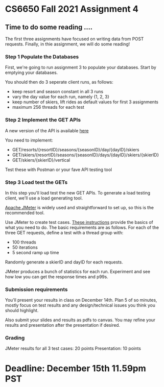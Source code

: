# CS6650 Fall 2021  Assignment 4

## Time to do some reading ....
The first three assignments have focused on writing data from POST requests. Finally, in thie assignment, we will do some reading!

### Step 1 Populate the Databases
First, we're going to run assignment 3 to populate your databases. Start by emptying your databases.

You should then do 3 seperate client runs, as follows:
* keep resort and season constant in all 3 runs
* vary the day value for each run, namely {1, 2, 3}
* keep number of skiers, lift rides as default values for first 3 assignments
* maximum 256 threads for each test

### Step 2 Implement the GET APIs
 A new version of the API is available [here](https://app.swaggerhub.com/apis/cloud-perf/SkiDataAPI/1.15)
 
 You need to implement:
 * GET/resorts/{resortID}/seasons/{seasonID}/day/{dayID}/skiers
 * GET/skiers/{resortID}/seasons/{seasonID}/days/{dayID}/skiers/{skierID}
 * GET/skiers/{skierID}/vertical
 
 Test these with Postman or your fave API testing tool
 
### Step 3 Load test the GETs
In this step you'll load test the new GET APIs. To generate a load testing client, we'll use a load generating tool. 

[Apache JMeter](https://jmeter.apache.org/) is widely used and straightforward to set up, so this is the recommended tool. 

Use JMeter to create test cases. [These instructions](https://jmeter.apache.org/usermanual/build-web-test-plan.html) provide the basics of what you need to do.
The basic requirements are as follows. For each of the three GET requests, define a test with a thread group with:
* 100 threads
* 50 iterations
* 5 second ramp up time

Randomly generate a skierID and dayID for each requests.

JMeter produces a bunch of statistics for each run. Experiment and see how low you can get the response times and p99s.
 
 
### Submission requirements
You'll present your results in class on December 14th. Plan 5 of so minutes, mostly focus on test results and any design/technical issues you think you should highlight.

Also submit your slides and results as pdfs to canvas. You may refine your results and presentation after the presentation if desired. 
 
### Grading
JMeter results for all 3 test cases: 20 points
Presentation: 10 points

# Deadline: December 15th 11.59pm PST 



